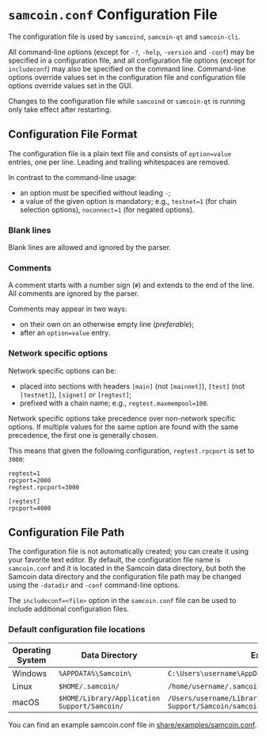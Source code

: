 # `samcoin.conf` Configuration File

The configuration file is used by `samcoind`, `samcoin-qt` and `samcoin-cli`.

All command-line options (except for `-?`, `-help`, `-version` and `-conf`) may be specified in a configuration file, and all configuration file options (except for `includeconf`) may also be specified on the command line. Command-line options override values set in the configuration file and configuration file options override values set in the GUI.

Changes to the configuration file while `samcoind` or `samcoin-qt` is running only take effect after restarting.

## Configuration File Format

The configuration file is a plain text file and consists of `option=value` entries, one per line. Leading and trailing whitespaces are removed.

In contrast to the command-line usage:
- an option must be specified without leading `-`;
- a value of the given option is mandatory; e.g., `testnet=1` (for chain selection options), `noconnect=1` (for negated options).

### Blank lines

Blank lines are allowed and ignored by the parser.

### Comments

A comment starts with a number sign (`#`) and extends to the end of the line. All comments are ignored by the parser.

Comments may appear in two ways:
- on their own on an otherwise empty line (_preferable_);
- after an `option=value` entry.

### Network specific options

Network specific options can be:
- placed into sections with headers `[main]` (not `[mainnet]`), `[test]` (not `[testnet]`), `[signet]` or `[regtest]`;
- prefixed with a chain name; e.g., `regtest.maxmempool=100`.

Network specific options take precedence over non-network specific options.
If multiple values for the same option are found with the same precedence, the
first one is generally chosen.

This means that given the following configuration, `regtest.rpcport` is set to `3000`:

```
regtest=1
rpcport=2000
regtest.rpcport=3000

[regtest]
rpcport=4000
```

## Configuration File Path

The configuration file is not automatically created; you can create it using your favorite text editor. By default, the configuration file name is `samcoin.conf` and it is located in the Samcoin data directory, but both the Samcoin data directory and the configuration file path may be changed using the `-datadir` and `-conf` command-line options.

The `includeconf=<file>` option in the `samcoin.conf` file can be used to include additional configuration files.

### Default configuration file locations

Operating System | Data Directory | Example Path
-- | -- | --
Windows | `%APPDATA%\Samcoin\` | `C:\Users\username\AppData\Roaming\Samcoin\samcoin.conf`
Linux | `$HOME/.samcoin/` | `/home/username/.samcoin/samcoin.conf`
macOS | `$HOME/Library/Application Support/Samcoin/` | `/Users/username/Library/Application Support/Samcoin/samcoin.conf`

You can find an example samcoin.conf file in [share/examples/samcoin.conf](../share/examples/samcoin.conf).
